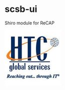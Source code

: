 # scsb-ui
Shiro module for ReCAP

[![HTC](https://github.com/premkumarbalu/images/blob/master/htc-global-services-squarelogo.png)](https://www.htcinc.com/)
